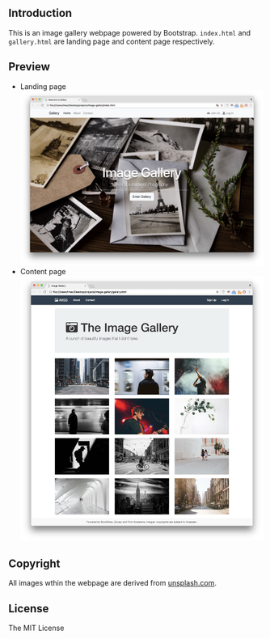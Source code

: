 ## Introduction
This is an image gallery webpage powered by Bootstrap. `index.html` and `gallery.html` are landing page and content page respectively.

## Preview
* Landing page
![landing page](img/landing.jpg)
* Content page
![landing page](img/gallery.jpg)

## Copyright
All images wthin the webpage are derived from [unsplash.com](https://unsplash.com).

## License
The MIT License
